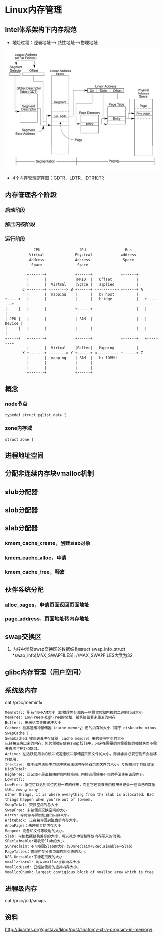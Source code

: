 # Linux内存管理 #
## Intel体系架构下内存规范

- 地址过程：逻辑地址--> 线性地址-->物理地址

![IA-32段页式模式](doc/IA-32段页式模式.PNG)

- 4个内存管理寄存器：GDTR、LDTR、IDTR和TR

## 内存管理各个阶段
### 启动阶段
### 解压内核阶段
### 运行阶段




	             CPU                  CPU                  Bus
	           Virtual              Physical             Address
	           Address              Address               Space
	            Space                Space
	
	          +-------+             +------+             +------+
	          |       |             |MMIO  |   Offset    |      |
	          |       |  Virtual    |Space |   applied   |      |
	        C +-------+ --------> B +------+ ----------> +------+ A
	          |       |  mapping    |      |   by host   |      |
	+-----+   |       |             |      |   bridge    |      |   +--------+
	|     |   |       |             +------+             |      |   |        |
	| CPU |   |       |             | RAM  |             |      |   | Device |
	|     |   |       |             |      |             |      |   |        |
	+-----+   +-------+             +------+             +------+   +--------+
	          |       |  Virtual    |Buffer|   Mapping   |      |
	        X +-------+ --------> Y +------+ <---------- +------+ Z
	          |       |  mapping    | RAM  |   by IOMMU
	          |       |             |      |
	          |       |             |      |
	          +-------+             +------+
## 概念 ##
### node节点 ###

	typedef struct pglist_data {

### zone内存域 ###

	struct zone {

## 进程地址空间 ##

## 分配非连续内存块vmalloc机制 ##

## slub分配器 ##

## slob分配器 ##

## slab分配器 ##
### kmem_cache_create，创建slab对象 ###
### kmem_cache_alloc，申请 ###
### kmem_cache_free，释放 ###

## 伙伴系统分配 ##
### alloc_pages，申请页面返回页面地址 ###
### page_address，页面地址转内存地址 ###

## swap交换区 ##
1. 内核中涉及swap交换区的数据结构struct swap\_info\_struct *swap\_info[MAX_SWAPFILES]; //MAX_SWAPFILES大致为32

## glibc内存管理（用户空间）

## 系统级内存
cat /proc/meminfo

	MemTotal: 所有可用RAM大小（即物理内存减去一些预留位和内核的二进制代码大小）
	MemFree: LowFree与HighFree的总和，被系统留着未使用的内存
	Buffers: 用来给文件做缓冲大小
	Cached: 被高速缓冲存储器（cache memory）用的内存的大小（等于 diskcache minus SwapCache ）.
	SwapCached:被高速缓冲存储器（cache memory）用的交换空间的大小
	已经被交换出来的内存，但仍然被存放在swapfile中。用来在需要的时候很快的被替换而不需要再次打开I/O端口。
	Active: 在活跃使用中的缓冲或高速缓冲存储器页面文件的大小，除非非常必要否则不会被移作他用.
	Inactive: 在不经常使用中的缓冲或高速缓冲存储器页面文件的大小，可能被用于其他途径.
	HighTotal:
	HighFree: 该区域不是直接映射到内核空间。内核必须使用不同的手法使用该段内存。
	LowTotal:
	LowFree: 低位可以达到高位内存一样的作用，而且它还能够被内核用来记录一些自己的数据结构。Among many
	other things, it is where everything from the Slab is allocated. Bad things happen when you’re out of lowmem.
	SwapTotal: 交换空间的总大小
	SwapFree: 未被使用交换空间的大小
	Dirty: 等待被写回到磁盘的内存大小。
	Writeback: 正在被写回到磁盘的内存大小。
	AnonPages：未映射页的内存大小
	Mapped: 设备和文件等映射的大小。
	Slab: 内核数据结构缓存的大小，可以减少申请和释放内存带来的消耗。
	SReclaimable:可收回Slab的大小
	SUnreclaim：不可收回Slab的大小（SUnreclaim+SReclaimable＝Slab）
	PageTables：管理内存分页页面的索引表的大小。
	NFS_Unstable:不稳定页表的大小
	VmallocTotal: 可以vmalloc虚拟内存大小
	VmallocUsed: 已经被使用的虚拟内存大小。
	VmallocChunk: largest contigious block of vmalloc area which is free

## 进程级内存
cat /proc/pid/smaps

## 资料
http://duartes.org/gustavo/blog/post/anatomy-of-a-program-in-memory/